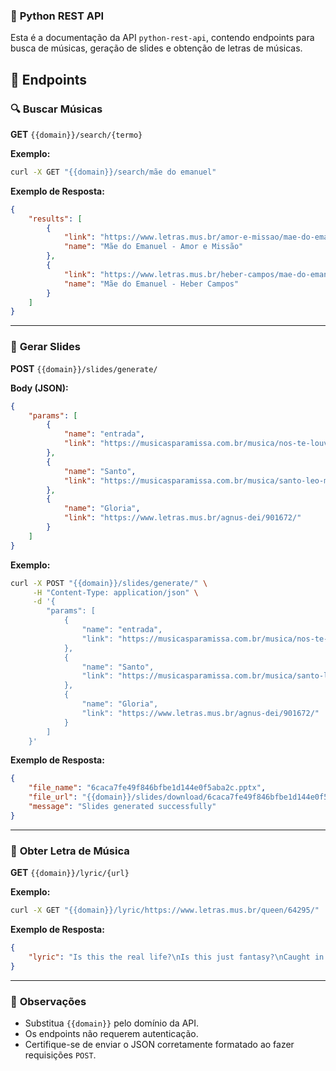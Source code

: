 ### 📌 **Python REST API**

Esta é a documentação da API `python-rest-api`, contendo endpoints para busca de músicas, geração de slides e obtenção de letras de músicas.

## 🚀 **Endpoints**

### 🔍 **Buscar Músicas**  
**GET** `{{domain}}/search/{termo}`  

**Exemplo:**  
```sh
curl -X GET "{{domain}}/search/mãe do emanuel"
```

**Exemplo de Resposta:**
```json
{
    "results": [
        {
            "link": "https://www.letras.mus.br/amor-e-missao/mae-do-emanuel/",
            "name": "Mãe do Emanuel - Amor e Missão"
        },
        {
            "link": "https://www.letras.mus.br/heber-campos/mae-do-emanuel/",
            "name": "Mãe do Emanuel - Heber Campos"
        }
    ]
}
```

---

### 💑 **Gerar Slides**  
**POST** `{{domain}}/slides/generate/`  

**Body (JSON):**  
```json
{
    "params": [
        {
            "name": "entrada",
            "link": "https://musicasparamissa.com.br/musica/nos-te-louvamos-juliana-de-paula/"
        },
        {
            "name": "Santo",
            "link": "https://musicasparamissa.com.br/musica/santo-leo-mantovani/"
        },
        {
            "name": "Gloria",
            "link": "https://www.letras.mus.br/agnus-dei/901672/"
        }
    ]
}
```

**Exemplo:**  
```sh
curl -X POST "{{domain}}/slides/generate/" \
     -H "Content-Type: application/json" \
     -d '{
        "params": [
            {
                "name": "entrada",
                "link": "https://musicasparamissa.com.br/musica/nos-te-louvamos-juliana-de-paula/"
            },
            {
                "name": "Santo",
                "link": "https://musicasparamissa.com.br/musica/santo-leo-mantovani/"
            },
            {
                "name": "Gloria",
                "link": "https://www.letras.mus.br/agnus-dei/901672/"
            }
        ]
    }'
```

**Exemplo de Resposta:**
```json
{
    "file_name": "6caca7fe49f846bfbe1d144e0f5aba2c.pptx",
    "file_url": "{{domain}}/slides/download/6caca7fe49f846bfbe1d144e0f5aba2c.pptx",
    "message": "Slides generated successfully"
}
```

---

### 🎵 **Obter Letra de Música**  
**GET** `{{domain}}/lyric/{url}`  

**Exemplo:**  
```sh
curl -X GET "{{domain}}/lyric/https://www.letras.mus.br/queen/64295/"
```

**Exemplo de Resposta:**
```json
{
    "lyric": "Is this the real life?\nIs this just fantasy?\nCaught in a landslide\nNo escape from reality\n\nOpen your eyes\nLook up to the skies and see\nI'm just a poor boy\nI need no sympathy\nBecause I'm easy come, easy go\nLittle high, little low\nAnyway the wind blows\nDoesn't really matter to me\nTo me"
}
```

---

### 📌 **Observações**
- Substitua `{{domain}}` pelo domínio da API.
- Os endpoints não requerem autenticação.
- Certifique-se de enviar o JSON corretamente formatado ao fazer requisições `POST`.

